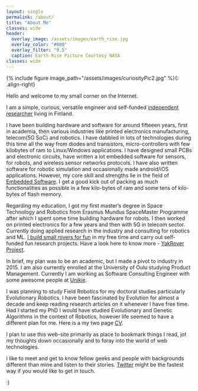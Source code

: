 ```yaml
---
layout: single
permalink: /about/
title: "About Me"
classes: wide
header:
  overlay_image: /assets/images/earth_rise.jpg
  overlay_color: "#000"
  overlay_filter: "0.5"
  caption: Earth Rise Picture Courtesy NASA
classes: wide
---
```


{% include figure image_path="/assets/images/curiosityPic2.jpg" %}{: .align-right}

Hello and welcome to my small corner on the Internet.

I am a simple, curious, versatile engineer and self-funded [independent researcher][IndependentScientist] living in Finland. 

I have been building hardware and software for around fifteeen years, first in academia, then various industries like printed electronics manufacturing, telecom(5G SoC) and robotics. I have dabbled in lots of technologies during this time all the way from diodes and transistors, micro-controllers with few kilobytes of ram to Linux/Windows applications. I have designed small PCBs and electronic circuits, have written a lot embedded software for sensors, for robots, and wireless sensor networks protocols. I have also written software for robotic simulation and occasionally made android/iOS applications. However, my core skill and strengths lie in the field of [Embedded Software][Embedded]. I get a good kick out of packing as much functionalities as possible in a few kilo-bytes of ram and some tens of kilo-bytes of flash memory.

Regarding my education, I got my first master’s degree in Space Technology and Robotics from Erasmus Mundus SpaceMaster Programme after which I spent some time building hardware for robots. I then worked on printed electronics for a few years and then with 5G in telecom sector. Currently doing applied research in the industry and consulting for robotics and ML. [I build small rovers for fun][NewHobbies] in my free time and carry out self-funded fun research projects. Have a look here to know more - [YakRover Project][YakRover].

In brief, my plan was to be an academic, but I made a pivot to industry in 2015. I am also currently enrolled at the University of Oulu studying Product Management. Currently I am working as Software Consulting Engineer with some awesome people at [Unikie][Unikie].

I was planning to study Field Robotics for my doctoral studies particularly Evolutionary Robotics. I have been fascinated by Evolution for almost a decade and keep reading research articles on it whenever I have free time. Had I started my PhD I would have studied Evolutionary and Genetic Algorithms in the context of Robotics, however life seemed to have a different plan for me. Here is a my two page [CV][Resume]. 

I plan to use this web-site primarily as place to bookmark things I read, jot my thoughts down occasionally and to foray into the world of web technologies.

I like to meet and get to know fellow geeks and people with backgrounds different than mine and listen to their stories. [Twitter][Twitter] might be the fastest way if you would like to get in touch.


:) 


[Twitter]: https://twitter.com/anurajenp
[Embedded]: https://en.wikipedia.org/wiki/Embedded_software 
[Unikie]: https://www.unikie.com/en/ 
[Resume]: /resume/
[NewHobbies]: /blog/some-new-hobbies/
[YakRover]: https://www.yakcollective.org/projects/yarg.html
[IndependentScientist]: https://en.wikipedia.org/wiki/Independent_scientist
